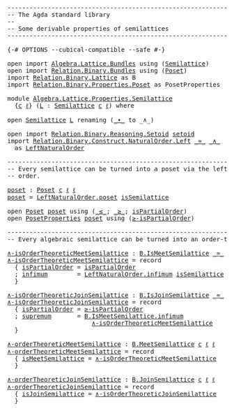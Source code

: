 <pre class="Agda"><a id="1" class="Comment">------------------------------------------------------------------------</a>
<a id="74" class="Comment">-- The Agda standard library</a>
<a id="103" class="Comment">--</a>
<a id="106" class="Comment">-- Some derivable properties of semilattices</a>
<a id="151" class="Comment">------------------------------------------------------------------------</a>

<a id="225" class="Symbol">{-#</a> <a id="229" class="Keyword">OPTIONS</a> <a id="237" class="Pragma">--cubical-compatible</a> <a id="258" class="Pragma">--safe</a> <a id="265" class="Symbol">#-}</a>

<a id="270" class="Keyword">open</a> <a id="275" class="Keyword">import</a> <a id="282" href="Algebra.Lattice.Bundles.html" class="Module">Algebra.Lattice.Bundles</a> <a id="306" class="Keyword">using</a> <a id="312" class="Symbol">(</a><a id="313" href="Algebra.Lattice.Bundles.html#1223" class="Record">Semilattice</a><a id="324" class="Symbol">)</a>
<a id="326" class="Keyword">open</a> <a id="331" class="Keyword">import</a> <a id="338" href="Relation.Binary.Bundles.html" class="Module">Relation.Binary.Bundles</a> <a id="362" class="Keyword">using</a> <a id="368" class="Symbol">(</a><a id="369" href="Relation.Binary.Bundles.html#3545" class="Record">Poset</a><a id="374" class="Symbol">)</a>
<a id="376" class="Keyword">import</a> <a id="383" href="Relation.Binary.Lattice.html" class="Module">Relation.Binary.Lattice</a> <a id="407" class="Symbol">as</a> <a id="410" class="Module">B</a>
<a id="412" class="Keyword">import</a> <a id="419" href="Relation.Binary.Properties.Poset.html" class="Module">Relation.Binary.Properties.Poset</a> <a id="452" class="Symbol">as</a> <a id="455" class="Module">PosetProperties</a>

<a id="472" class="Keyword">module</a> <a id="479" href="Algebra.Lattice.Properties.Semilattice.html" class="Module">Algebra.Lattice.Properties.Semilattice</a>
  <a id="520" class="Symbol">{</a><a id="521" href="Algebra.Lattice.Properties.Semilattice.html#521" class="Bound">c</a> <a id="523" href="Algebra.Lattice.Properties.Semilattice.html#523" class="Bound">ℓ</a><a id="524" class="Symbol">}</a> <a id="526" class="Symbol">(</a><a id="527" href="Algebra.Lattice.Properties.Semilattice.html#527" class="Bound">L</a> <a id="529" class="Symbol">:</a> <a id="531" href="Algebra.Lattice.Bundles.html#1223" class="Record">Semilattice</a> <a id="543" href="Algebra.Lattice.Properties.Semilattice.html#521" class="Bound">c</a> <a id="545" href="Algebra.Lattice.Properties.Semilattice.html#523" class="Bound">ℓ</a><a id="546" class="Symbol">)</a> <a id="548" class="Keyword">where</a>

<a id="555" class="Keyword">open</a> <a id="560" href="Algebra.Lattice.Bundles.html#1223" class="Module">Semilattice</a> <a id="572" href="Algebra.Lattice.Properties.Semilattice.html#527" class="Bound">L</a> <a id="574" class="Keyword">renaming</a> <a id="583" class="Symbol">(</a><a id="584" href="Algebra.Lattice.Bundles.html#1367" class="Field Operator">_∙_</a> <a id="588" class="Symbol">to</a> <a id="591" class="Field Operator">_∧_</a><a id="594" class="Symbol">)</a>

<a id="597" class="Keyword">open</a> <a id="602" class="Keyword">import</a> <a id="609" href="Relation.Binary.Reasoning.Setoid.html" class="Module">Relation.Binary.Reasoning.Setoid</a> <a id="642" href="Algebra.Structures.html#1873" class="Function">setoid</a>
<a id="649" class="Keyword">import</a> <a id="656" href="Relation.Binary.Construct.NaturalOrder.Left.html" class="Module">Relation.Binary.Construct.NaturalOrder.Left</a> <a id="700" href="Algebra.Lattice.Bundles.html#1333" class="Field Operator">_≈_</a> <a id="704" href="Algebra.Lattice.Properties.Semilattice.html#591" class="Field Operator">_∧_</a>
  as <a id="LeftNaturalOrder"></a><a id="713" href="Algebra.Lattice.Properties.Semilattice.html#713" class="Module">LeftNaturalOrder</a>

<a id="731" class="Comment">------------------------------------------------------------------------</a>
<a id="804" class="Comment">-- Every semilattice can be turned into a poset via the left natural</a>
<a id="873" class="Comment">-- order.</a>

<a id="poset"></a><a id="884" href="Algebra.Lattice.Properties.Semilattice.html#884" class="Function">poset</a> <a id="890" class="Symbol">:</a> <a id="892" href="Relation.Binary.Bundles.html#3545" class="Record">Poset</a> <a id="898" href="Algebra.Lattice.Properties.Semilattice.html#521" class="Bound">c</a> <a id="900" href="Algebra.Lattice.Properties.Semilattice.html#523" class="Bound">ℓ</a> <a id="902" href="Algebra.Lattice.Properties.Semilattice.html#523" class="Bound">ℓ</a>
<a id="904" href="Algebra.Lattice.Properties.Semilattice.html#884" class="Function">poset</a> <a id="910" class="Symbol">=</a> <a id="912" href="Relation.Binary.Construct.NaturalOrder.Left.html#5341" class="Function">LeftNaturalOrder.poset</a> <a id="935" href="Algebra.Lattice.Bundles.html#1399" class="Field">isSemilattice</a>

<a id="950" class="Keyword">open</a> <a id="955" href="Relation.Binary.Bundles.html#3545" class="Module">Poset</a> <a id="961" href="Algebra.Lattice.Properties.Semilattice.html#884" class="Function">poset</a> <a id="967" class="Keyword">using</a> <a id="973" class="Symbol">(</a><a id="974" href="Relation.Binary.Bundles.html#3684" class="Field Operator">_≤_</a><a id="977" class="Symbol">;</a> <a id="979" href="Relation.Binary.Bundles.html#4038" class="Function Operator">_≥_</a><a id="982" class="Symbol">;</a> <a id="984" href="Relation.Binary.Bundles.html#3720" class="Field">isPartialOrder</a><a id="998" class="Symbol">)</a>
<a id="1000" class="Keyword">open</a> <a id="1005" href="Relation.Binary.Properties.Poset.html" class="Module">PosetProperties</a> <a id="1021" href="Algebra.Lattice.Properties.Semilattice.html#884" class="Function">poset</a> <a id="1027" class="Keyword">using</a> <a id="1033" class="Symbol">(</a><a id="1034" href="Relation.Binary.Properties.Poset.html#1359" class="Function">≥-isPartialOrder</a><a id="1050" class="Symbol">)</a>

<a id="1053" class="Comment">------------------------------------------------------------------------</a>
<a id="1126" class="Comment">-- Every algebraic semilattice can be turned into an order-theoretic one.</a>

<a id="∧-isOrderTheoreticMeetSemilattice"></a><a id="1201" href="Algebra.Lattice.Properties.Semilattice.html#1201" class="Function">∧-isOrderTheoreticMeetSemilattice</a> <a id="1235" class="Symbol">:</a> <a id="1237" href="Relation.Binary.Lattice.Structures.html#1939" class="Record">B.IsMeetSemilattice</a> <a id="1257" href="Algebra.Lattice.Bundles.html#1333" class="Field Operator">_≈_</a> <a id="1261" href="Relation.Binary.Bundles.html#3684" class="Function Operator">_≤_</a> <a id="1265" href="Algebra.Lattice.Properties.Semilattice.html#591" class="Field Operator">_∧_</a>
<a id="1269" href="Algebra.Lattice.Properties.Semilattice.html#1201" class="Function">∧-isOrderTheoreticMeetSemilattice</a> <a id="1303" class="Symbol">=</a> <a id="1305" class="Keyword">record</a>
  <a id="1314" class="Symbol">{</a> <a id="1316" href="Relation.Binary.Lattice.Structures.html#2060" class="Field">isPartialOrder</a> <a id="1331" class="Symbol">=</a> <a id="1333" href="Relation.Binary.Bundles.html#3720" class="Function">isPartialOrder</a>
  <a id="1350" class="Symbol">;</a> <a id="1352" href="Relation.Binary.Lattice.Structures.html#2104" class="Field">infimum</a>        <a id="1367" class="Symbol">=</a> <a id="1369" href="Relation.Binary.Construct.NaturalOrder.Left.html#3792" class="Function">LeftNaturalOrder.infimum</a> <a id="1394" href="Algebra.Lattice.Bundles.html#1399" class="Field">isSemilattice</a>
  <a id="1410" class="Symbol">}</a>

<a id="∧-isOrderTheoreticJoinSemilattice"></a><a id="1413" href="Algebra.Lattice.Properties.Semilattice.html#1413" class="Function">∧-isOrderTheoreticJoinSemilattice</a> <a id="1447" class="Symbol">:</a> <a id="1449" href="Relation.Binary.Lattice.Structures.html#976" class="Record">B.IsJoinSemilattice</a> <a id="1469" href="Algebra.Lattice.Bundles.html#1333" class="Field Operator">_≈_</a> <a id="1473" href="Relation.Binary.Bundles.html#4038" class="Function Operator">_≥_</a> <a id="1477" href="Algebra.Lattice.Properties.Semilattice.html#591" class="Field Operator">_∧_</a>
<a id="1481" href="Algebra.Lattice.Properties.Semilattice.html#1413" class="Function">∧-isOrderTheoreticJoinSemilattice</a> <a id="1515" class="Symbol">=</a> <a id="1517" class="Keyword">record</a>
  <a id="1526" class="Symbol">{</a> <a id="1528" href="Relation.Binary.Lattice.Structures.html#1097" class="Field">isPartialOrder</a> <a id="1543" class="Symbol">=</a> <a id="1545" href="Relation.Binary.Properties.Poset.html#1359" class="Function">≥-isPartialOrder</a>
  <a id="1564" class="Symbol">;</a> <a id="1566" href="Relation.Binary.Lattice.Structures.html#1141" class="Field">supremum</a>       <a id="1581" class="Symbol">=</a> <a id="1583" href="Relation.Binary.Lattice.Structures.html#2104" class="Field">B.IsMeetSemilattice.infimum</a>
                       <a id="1634" href="Algebra.Lattice.Properties.Semilattice.html#1201" class="Function">∧-isOrderTheoreticMeetSemilattice</a>
  <a id="1670" class="Symbol">}</a>

<a id="∧-orderTheoreticMeetSemilattice"></a><a id="1673" href="Algebra.Lattice.Properties.Semilattice.html#1673" class="Function">∧-orderTheoreticMeetSemilattice</a> <a id="1705" class="Symbol">:</a> <a id="1707" href="Relation.Binary.Lattice.Bundles.html#2108" class="Record">B.MeetSemilattice</a> <a id="1725" href="Algebra.Lattice.Properties.Semilattice.html#521" class="Bound">c</a> <a id="1727" href="Algebra.Lattice.Properties.Semilattice.html#523" class="Bound">ℓ</a> <a id="1729" href="Algebra.Lattice.Properties.Semilattice.html#523" class="Bound">ℓ</a>
<a id="1731" href="Algebra.Lattice.Properties.Semilattice.html#1673" class="Function">∧-orderTheoreticMeetSemilattice</a> <a id="1763" class="Symbol">=</a> <a id="1765" class="Keyword">record</a>
  <a id="1774" class="Symbol">{</a> <a id="1776" href="Relation.Binary.Lattice.Bundles.html#2433" class="Field">isMeetSemilattice</a> <a id="1794" class="Symbol">=</a> <a id="1796" href="Algebra.Lattice.Properties.Semilattice.html#1201" class="Function">∧-isOrderTheoreticMeetSemilattice</a>
  <a id="1832" class="Symbol">}</a>

<a id="∧-orderTheoreticJoinSemilattice"></a><a id="1835" href="Algebra.Lattice.Properties.Semilattice.html#1835" class="Function">∧-orderTheoreticJoinSemilattice</a> <a id="1867" class="Symbol">:</a> <a id="1869" href="Relation.Binary.Lattice.Bundles.html#709" class="Record">B.JoinSemilattice</a> <a id="1887" href="Algebra.Lattice.Properties.Semilattice.html#521" class="Bound">c</a> <a id="1889" href="Algebra.Lattice.Properties.Semilattice.html#523" class="Bound">ℓ</a> <a id="1891" href="Algebra.Lattice.Properties.Semilattice.html#523" class="Bound">ℓ</a>
<a id="1893" href="Algebra.Lattice.Properties.Semilattice.html#1835" class="Function">∧-orderTheoreticJoinSemilattice</a> <a id="1925" class="Symbol">=</a> <a id="1927" class="Keyword">record</a>
  <a id="1936" class="Symbol">{</a> <a id="1938" href="Relation.Binary.Lattice.Bundles.html#1034" class="Field">isJoinSemilattice</a> <a id="1956" class="Symbol">=</a> <a id="1958" href="Algebra.Lattice.Properties.Semilattice.html#1413" class="Function">∧-isOrderTheoreticJoinSemilattice</a>
  <a id="1994" class="Symbol">}</a>
</pre>